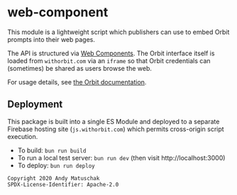 # web-component

This module is a lightweight script which publishers can use to embed Orbit prompts into their web pages.

The API is structured via [Web Components](https://developer.mozilla.org/en-US/docs/Web/Web_Components). The Orbit interface itself is loaded from `withorbit.com` via an `iframe` so that Orbit credentials can (sometimes) be shared as users browse the web.

For usage details, see [the Orbit documentation](https://docs.withorbit.com).

## Deployment

This package is built into a single ES Module and deployed to a separate Firebase hosting site (`js.withorbit.com`) which permits cross-origin script execution.

* To build: `bun run build`
* To run a local test server: `bun run dev` (then visit http://localhost:3000)
* To deploy: `bun run deploy`

```
Copyright 2020 Andy Matuschak
SPDX-License-Identifier: Apache-2.0
```
